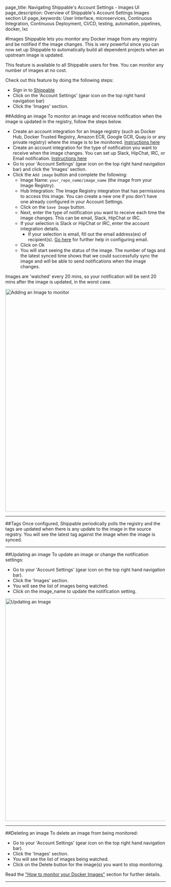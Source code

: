 page_title: Navigating Shippable's Account Settings - Images UI
page_description: Overview of Shippable's Account Settings Images section UI
page_keywords: User Interface, microservices, Continuous Integration, Continuous Deployment, CI/CD, testing, automation, pipelines, docker, lxc

#Images
Shippable lets you monitor any Docker image from any registry and be notified if the image changes. This is very powerful since you can now set up Shippable to automatically build all dependent projects when an upstream image is updated.

This feature is available to all Shippable users for free. You can monitor any number of images at no cost.

Check out this feature by doing the following steps:
-  Sign in to [Shippable](https://app.shippable.com)
- Click on the 'Account Settings' (gear icon on the top right hand navigation bar)
- Click the 'Images' section.

##Adding an image
To monitor an image and receive notification when the image is updated in the registry, follow the steps below.

- Create an account integration for an Image registry (such as Docker Hub, Docker Trusted Registry,  Amazon ECR, Google GCR, Quay.io or any private registry) where the image is to be monitored. [Instructions here](account_settings_integrations/adding-an-account-integration/)
- Create an account integration for the type of notification you want to receive when the image changes. You can set up Slack, HipChat, IRC, or Email notification. [Instructions here](../continuous_integration/notifications/slack/)
- Go to your 'Account Settings' (gear icon on the top right hand navigation bar) and click the 'Images' section.
- Click the `Add image` button and complete the following:
     - Image Name: `your_repo_name/image_name` (the image from your Image Registry).
     - Hub Integration: The Image Registry integration that has permissions to access this image. You can create a new one if you don't have one already configured in your Account Settings.
     - Click on the `Save Image` button.
     - Next, enter the type of notification you want to receive each time the image changes. This can be email, Slack, HipChat or IRC.
     - If your selection is Slack or HipChat or IRC, enter the account integration details.
          - If your selection is email, fill out the email address(es) of recipient(s). [Go here](../continuous_integration/notifications/email/) for further help in configuring email.
     - Click on Ok
     - You will start seeing the status of the image. The number of tags and the latest synced time shows that we could successfully sync the image and will be able to send notifications when the image changes.

Images are 'watched' every 20 mins, so your notification will be sent 20 mins after the image is updated, in the worst case.

<img src="../images/account_settings_add_image.png" alt="Adding an Image to monitor" style="width:700px;"/>

---

##Tags
Once configured, Shippable periodically polls the registry and the tags are updated when there is any update to the image in the source registry. You will see the latest tag against the image when the image is synced.

---

##Updating an image
To update an image or change the notification settings:

- Go to your 'Account Settings' (gear icon on the top right hand navigation bar).
- Click the 'Images' section.
- You will see the list of images being watched.
- Click on the image_name to update the notification setting.

<img src="../images/account_settings_update_image.png" alt="Updating an Image" style="width:700px;"/>

---

##Deleting an image
To delete an image from being monitored:

- Go to your 'Account Settings' (gear icon on the top right hand navigation bar).
- Click the 'Images' section.
- You will see the list of images being watched.
- Click on the Delete button for the image(s) you want to stop monitoring.


Read the ["How to monitor your Docker Images"](../../tutorials/how_to_monitor_docker_images/) section for further details.

---
